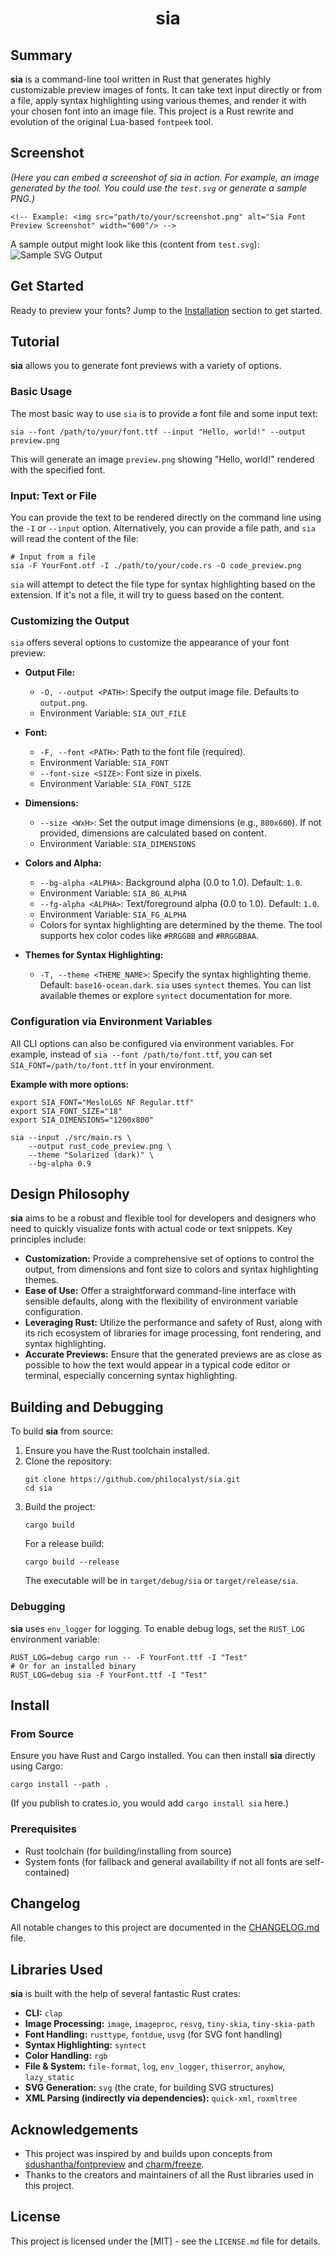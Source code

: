 <div align="center">

# sia

</div>

## Summary

**sia** is a command-line tool written in Rust that generates highly customizable preview images of fonts. It can take text input directly or from a file, apply syntax highlighting using various themes, and render it with your chosen font into an image file. This project is a Rust rewrite and evolution of the original Lua-based `fontpeek` tool.

## Screenshot

*(Here you can embed a screenshot of sia in action. For example, an image generated by the tool. You could use the `test.svg` or generate a sample PNG.)*

```
<!-- Example: <img src="path/to/your/screenshot.png" alt="Sia Font Preview Screenshot" width="600"/> -->
```
A sample output might look like this (content from `test.svg`):
![Sample SVG Output](test.svg)

## Get Started

Ready to preview your fonts? Jump to the [Installation](#install) section to get started.

## Tutorial

**sia** allows you to generate font previews with a variety of options.

### Basic Usage

The most basic way to use `sia` is to provide a font file and some input text:

```shell
sia --font /path/to/your/font.ttf --input "Hello, world!" --output preview.png
```

This will generate an image `preview.png` showing "Hello, world!" rendered with the specified font.

### Input: Text or File

You can provide the text to be rendered directly on the command line using the `-I` or `--input` option. Alternatively, you can provide a file path, and `sia` will read the content of the file:

```shell
# Input from a file
sia -F YourFont.otf -I ./path/to/your/code.rs -O code_preview.png
```

`sia` will attempt to detect the file type for syntax highlighting based on the extension. If it's not a file, it will try to guess based on the content.

### Customizing the Output

`sia` offers several options to customize the appearance of your font preview:

*   **Output File:**
    *   `-O, --output <PATH>`: Specify the output image file. Defaults to `output.png`.
    *   Environment Variable: `SIA_OUT_FILE`

*   **Font:**
    *   `-F, --font <PATH>`: Path to the font file (required).
    *   Environment Variable: `SIA_FONT`
    *   `--font-size <SIZE>`: Font size in pixels.
    *   Environment Variable: `SIA_FONT_SIZE`

*   **Dimensions:**
    *   `--size <WxH>`: Set the output image dimensions (e.g., `800x600`). If not provided, dimensions are calculated based on content.
    *   Environment Variable: `SIA_DIMENSIONS`

*   **Colors and Alpha:**
    *   `--bg-alpha <ALPHA>`: Background alpha (0.0 to 1.0). Default: `1.0`.
    *   Environment Variable: `SIA_BG_ALPHA`
    *   `--fg-alpha <ALPHA>`: Text/foreground alpha (0.0 to 1.0). Default: `1.0`.
    *   Environment Variable: `SIA_FG_ALPHA`
    *   Colors for syntax highlighting are determined by the theme. The tool supports hex color codes like `#RRGGBB` and `#RRGGBBAA`.

*   **Themes for Syntax Highlighting:**
    *   `-T, --theme <THEME_NAME>`: Specify the syntax highlighting theme. Default: `base16-ocean.dark`.
        `sia` uses `syntect` themes. You can list available themes or explore `syntect` documentation for more.

### Configuration via Environment Variables

All CLI options can also be configured via environment variables. For example, instead of `sia --font /path/to/font.ttf`, you can set `SIA_FONT=/path/to/font.ttf` in your environment.

**Example with more options:**

```shell
export SIA_FONT="MesloLGS NF Regular.ttf"
export SIA_FONT_SIZE="18"
export SIA_DIMENSIONS="1200x800"

sia --input ./src/main.rs \
    --output rust_code_preview.png \
    --theme "Solarized (dark)" \
    --bg-alpha 0.9
```

## Design Philosophy

**sia** aims to be a robust and flexible tool for developers and designers who need to quickly visualize fonts with actual code or text snippets. Key principles include:

*   **Customization:** Provide a comprehensive set of options to control the output, from dimensions and font size to colors and syntax highlighting themes.
*   **Ease of Use:** Offer a straightforward command-line interface with sensible defaults, along with the flexibility of environment variable configuration.
*   **Leveraging Rust:** Utilize the performance and safety of Rust, along with its rich ecosystem of libraries for image processing, font rendering, and syntax highlighting.
*   **Accurate Previews:** Ensure that the generated previews are as close as possible to how the text would appear in a typical code editor or terminal, especially concerning syntax highlighting.

## Building and Debugging

To build **sia** from source:

1.  Ensure you have the Rust toolchain installed.
2.  Clone the repository:
    ```shell
    git clone https://github.com/philocalyst/sia.git 
    cd sia
    ```
3.  Build the project:
    ```shell
    cargo build
    ```
    For a release build:
    ```shell
    cargo build --release
    ```
    The executable will be in `target/debug/sia` or `target/release/sia`.

### Debugging

**sia** uses `env_logger` for logging. To enable debug logs, set the `RUST_LOG` environment variable:

```shell
RUST_LOG=debug cargo run -- -F YourFont.ttf -I "Test"
# Or for an installed binary
RUST_LOG=debug sia -F YourFont.ttf -I "Test"
```

## Install

### From Source

Ensure you have Rust and Cargo installed. You can then install **sia** directly using Cargo:

```shell
cargo install --path .
```

(If you publish to crates.io, you would add `cargo install sia` here.)

### Prerequisites

*   Rust toolchain (for building/installing from source)
*   System fonts (for fallback and general availability if not all fonts are self-contained)

## Changelog

All notable changes to this project are documented in the [CHANGELOG.md](CHANGELOG.md) file.

## Libraries Used

**sia** is built with the help of several fantastic Rust crates:

*   **CLI:** `clap`
*   **Image Processing:** `image`, `imageproc`, `resvg`, `tiny-skia`, `tiny-skia-path`
*   **Font Handling:** `rusttype`, `fontdue`, `usvg` (for SVG font handling)
*   **Syntax Highlighting:** `syntect`
*   **Color Handling:** `rgb`
*   **File & System:** `file-format`, `log`, `env_logger`, `thiserror`, `anyhow`, `lazy_static`
*   **SVG Generation:** `svg` (the crate, for building SVG structures)
*   **XML Parsing (indirectly via dependencies):** `quick-xml`, `roxmltree`

## Acknowledgements

*   This project was inspired by and builds upon concepts from [sdushantha/fontpreview](https://github.com/sdushantha/fontpreview) and [charm/freeze](https://github.com/charmbracelet/freeze).
*   Thanks to the creators and maintainers of all the Rust libraries used in this project.

## License

This project is licensed under the [MIT] - see the `LICENSE.md` file for details.
